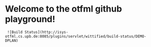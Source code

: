 # Welcome to the otfml github playground!
     ![Build Status](http://isys-otfml.cs.upb.de:8085/plugins/servlet/wittified/build-status/DEMO-DPLAN)

